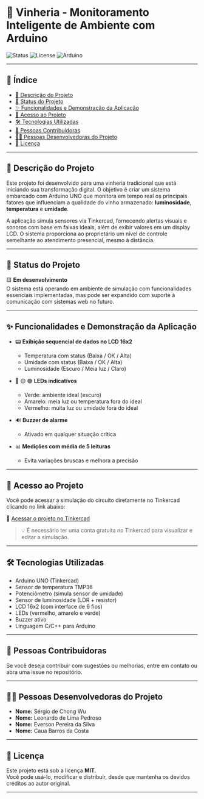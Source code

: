 # 🍷 Vinheria - Monitoramento Inteligente de Ambiente com Arduino

![Status](https://img.shields.io/badge/status-em%20desenvolvimento-yellow)
![License](https://img.shields.io/badge/license-MIT-blue)
![Arduino](https://img.shields.io/badge/plataforma-Arduino%20UNO-green)

---

## 📑 Índice

- [📖 Descrição do Projeto](#descrição-do-projeto)
- [🚧 Status do Projeto](#status-do-projeto)
- [✨ Funcionalidades e Demonstração da Aplicação](#funcionalidades-e-demonstração-da-aplicação)
- [📂 Acesso ao Projeto](#acesso-ao-projeto)
- [🛠️ Tecnologias Utilizadas](#tecnologias-utilizadas)
- [🤝 Pessoas Contribuidoras](#pessoas-contribuidoras)
- [👨‍💻 Pessoas Desenvolvedoras do Projeto](#pessoas-desenvolvedoras-do-projeto)
- [📄 Licença](#licença)

---

## 📖 Descrição do Projeto

Este projeto foi desenvolvido para uma vinheria tradicional que está iniciando sua transformação digital. O objetivo é criar um sistema embarcado com Arduino UNO que monitora em tempo real os principais fatores que influenciam a qualidade do vinho armazenado: **luminosidade**, **temperatura** e **umidade**.

A aplicação simula sensores via Tinkercad, fornecendo alertas visuais e sonoros com base em faixas ideais, além de exibir valores em um display LCD. O sistema proporciona ao proprietário um nível de controle semelhante ao atendimento presencial, mesmo à distância.

---

## 🚧 Status do Projeto

🟨 **Em desenvolvimento**  
O sistema está operando em ambiente de simulação com funcionalidades essenciais implementadas, mas pode ser expandido com suporte à comunicação com sistemas web no futuro.

---

## ✨ Funcionalidades e Demonstração da Aplicação

- 📟 **Exibição sequencial de dados no LCD 16x2**
  - Temperatura com status (Baixa / OK / Alta)
  - Umidade com status (Baixa / OK / Alta)
  - Luminosidade (Escuro / Meia luz / Claro)

- 🔴 🟡 🟢 **LEDs indicativos**
  - Verde: ambiente ideal (escuro)
  - Amarelo: meia luz ou temperatura fora do ideal
  - Vermelho: muita luz ou umidade fora do ideal

- 🔊 **Buzzer de alarme**
  - Ativado em qualquer situação crítica

- 📊 **Medições com média de 5 leituras**
  - Evita variações bruscas e melhora a precisão

---

## 📂 Acesso ao Projeto

Você pode acessar a simulação do circuito diretamente no Tinkercad clicando no link abaixo:

🔗 [Acessar o projeto no Tinkercad](https://www.tinkercad.com/things/i9cVRcC92tC-desafio-vinheria/editel)

> 💡 É necessário ter uma conta gratuita no Tinkercad para visualizar e editar a simulação.

---

## 🛠️ Tecnologias Utilizadas

- Arduino UNO (Tinkercad)
- Sensor de temperatura TMP36
- Potenciômetro (simula sensor de umidade)
- Sensor de luminosidade (LDR + resistor)
- LCD 16x2 (com interface de 6 fios)
- LEDs (vermelho, amarelo e verde)
- Buzzer ativo
- Linguagem C/C++ para Arduino

---

## 🤝 Pessoas Contribuidoras

Se você deseja contribuir com sugestões ou melhorias, entre em contato ou abra uma issue no repositório.

---

## 👨‍💻 Pessoas Desenvolvedoras do Projeto

- **Nome:** Sérgio de Chong Wu
- **Nome:** Leonardo de Lima Pedroso
- **Nome:** Everson Pereira da Silva
- **Nome:** Caua Barros da Costa

---

## 📄 Licença

Este projeto está sob a licença **MIT**.  
Você pode usá-lo, modificar e distribuir, desde que mantenha os devidos créditos ao autor original.

---
